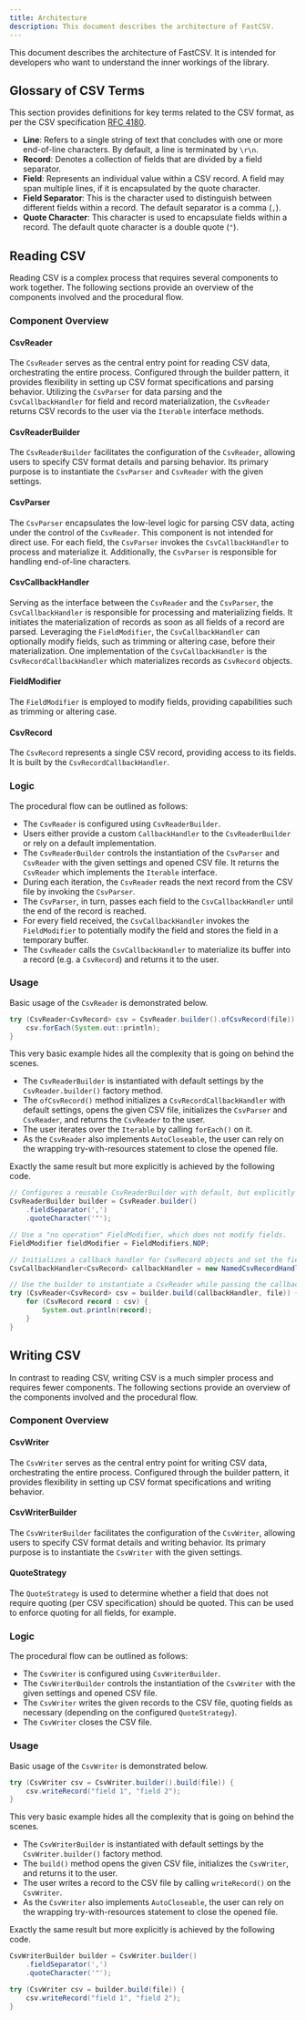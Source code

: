 ```yaml
---
title: Architecture
description: This document describes the architecture of FastCSV.
---
```


This document describes the architecture of FastCSV.
It is intended for developers who want to understand the inner workings of the library.

## Glossary of CSV Terms

This section provides definitions for key terms related to the CSV format, as per the CSV specification
[RFC 4180](https://datatracker.ietf.org/doc/html/rfc4180).

- **Line**: Refers to a single string of text that concludes with one or more end-of-line characters. By default, a line
  is terminated by `\r\n`.
- **Record**: Denotes a collection of fields that are divided by a field separator.
- **Field**: Represents an individual value within a CSV record. A field may span multiple lines, if it is encapsulated
  by the quote character.
- **Field Separator**: This is the character used to distinguish between different fields within a record. The default
  separator is a comma (`,`).
- **Quote Character**: This character is used to encapsulate fields within a record. The default quote character is a
  double quote (`"`).

## Reading CSV

Reading CSV is a complex process that requires several components to work together. The following sections provide an
overview of the components involved and the procedural flow.

### Component Overview

#### CsvReader

The `CsvReader` serves as the central entry point for reading CSV data, orchestrating the entire process. Configured
through the builder pattern, it provides flexibility in setting up CSV format specifications and parsing behavior.
Utilizing the `CsvParser` for data parsing and the `CsvCallbackHandler` for field and record materialization,
the `CsvReader` returns CSV records to the user via the `Iterable` interface methods.

#### CsvReaderBuilder

The `CsvReaderBuilder` facilitates the configuration of the `CsvReader`, allowing users to specify CSV format details
and parsing behavior. Its primary purpose is to instantiate the `CsvParser` and `CsvReader` with the given settings.

#### CsvParser

The `CsvParser` encapsulates the low-level logic for parsing CSV data, acting under the control of the `CsvReader`. This
component is not intended for direct use. For each field, the `CsvParser` invokes the `CsvCallbackHandler` to process
and materialize it. Additionally, the `CsvParser` is responsible for handling end-of-line characters.

#### CsvCallbackHandler

Serving as the interface between the `CsvReader` and the `CsvParser`, the `CsvCallbackHandler` is responsible for
processing and materializing fields. It initiates the materialization of records as soon as all fields of a record are
parsed. Leveraging the `FieldModifier`, the `CsvCallbackHandler` can optionally modify fields, such as trimming or
altering case, before their materialization.
One implementation of the `CsvCallbackHandler` is the `CsvRecordCallbackHandler` which materializes records as
`CsvRecord` objects.

#### FieldModifier

The `FieldModifier` is employed to modify fields, providing capabilities such as trimming or altering case.

#### CsvRecord

The `CsvRecord` represents a single CSV record, providing access to its fields.
It is built by the `CsvRecordCallbackHandler`.

### Logic

The procedural flow can be outlined as follows:

- The `CsvReader` is configured using `CsvReaderBuilder`.
- Users either provide a custom `CallbackHandler` to the `CsvReaderBuilder` or rely on a default implementation.
- The `CsvReaderBuilder` controls the instantiation of the `CsvParser` and `CsvReader` with the given settings and
  opened CSV file. It returns the `CsvReader` which implements the `Iterable` interface.
- During each iteration, the `CsvReader` reads the next record from the CSV file by invoking the `CsvParser`.
- The `CsvParser`, in turn, passes each field to the `CsvCallbackHandler` until the end of the record is reached.
- For every field received, the `CsvCallbackHandler` invokes the `FieldModifier` to potentially modify the field and
  stores the field in a temporary buffer.
- The `CsvReader` calls the `CsvCallbackHandler` to materialize its buffer into a record (e.g. a `CsvRecord`) and
  returns it to the user.

### Usage

Basic usage of the `CsvReader` is demonstrated below.

```java
try (CsvReader<CsvRecord> csv = CsvReader.builder().ofCsvRecord(file)) {
    csv.forEach(System.out::println);
}
```

This very basic example hides all the complexity that is going on behind the scenes.

- The `CsvReaderBuilder` is instantiated with default settings by the `CsvReader.builder()` factory method.
- The `ofCsvRecord()` method initializes a `CsvRecordCallbackHandler` with default settings, opens the given CSV file,
  initializes the `CsvParser` and `CsvReader`, and returns the `CsvReader` to the user.
- The user iterates over the `Iterable` by calling `forEach()` on it.
- As the `CsvReader` also implements `AutoCloseable`, the user can rely on the wrapping try-with-resources statement to
  close the opened file.

Exactly the same result but more explicitly is achieved by the following code.

```java
// Configures a reusable CsvReaderBuilder with default, but explicitly defined settings.
CsvReaderBuilder builder = CsvReader.builder()
    .fieldSeparator(',')
    .quoteCharacter('"');

// Use a "no operation" FieldModifier, which does not modify fields.
FieldModifier fieldModifier = FieldModifiers.NOP;

// Initializes a callback handler for CsvRecord objects and set the field modifier.
CsvCallbackHandler<CsvRecord> callbackHandler = new NamedCsvRecordHandler(fieldModifier);

// Use the builder to instantiate a CsvReader while passing the callback handler and the CSV file.
try (CsvReader<CsvRecord> csv = builder.build(callbackHandler, file)) {
    for (CsvRecord record : csv) {
        System.out.println(record);
    }
}
```

## Writing CSV

In contrast to reading CSV, writing CSV is a much simpler process and requires fewer components. The following sections
provide an overview of the components involved and the procedural flow.

### Component Overview

#### CsvWriter

The `CsvWriter` serves as the central entry point for writing CSV data, orchestrating the entire process. Configured
through the builder pattern, it provides flexibility in setting up CSV format specifications and writing behavior.

#### CsvWriterBuilder

The `CsvWriterBuilder` facilitates the configuration of the `CsvWriter`, allowing users to specify CSV format details
and writing behavior. Its primary purpose is to instantiate the `CsvWriter` with the given settings.

#### QuoteStrategy

The `QuoteStrategy` is used to determine whether a field that does not require quoting (per CSV specification)
should be quoted. This can be used to enforce quoting for all fields, for example.

### Logic

The procedural flow can be outlined as follows:

- The `CsvWriter` is configured using `CsvWriterBuilder`.
- The `CsvWriterBuilder` controls the instantiation of the `CsvWriter` with the given settings and opened CSV file.
- The `CsvWriter` writes the given records to the CSV file, quoting fields as necessary (depending on the configured
  `QuoteStrategy`).
- The `CsvWriter` closes the CSV file.

### Usage

Basic usage of the `CsvWriter` is demonstrated below.

```java
try (CsvWriter csv = CsvWriter.builder().build(file)) {
    csv.writeRecord("field 1", "field 2");
}
```

This very basic example hides all the complexity that is going on behind the scenes.

- The `CsvWriterBuilder` is instantiated with default settings by the `CsvWriter.builder()` factory method.
- The `build()` method opens the given CSV file, initializes the `CsvWriter`, and returns it to the user.
- The user writes a record to the CSV file by calling `writeRecord()` on the `CsvWriter`.
- As the `CsvWriter` also implements `AutoCloseable`, the user can rely on the wrapping try-with-resources statement to
  close the opened file.

Exactly the same result but more explicitly is achieved by the following code.

```java
CsvWriterBuilder builder = CsvWriter.builder()
    .fieldSeparator(',')
    .quoteCharacter('"');

try (CsvWriter csv = builder.build(file)) {
    csv.writeRecord("field 1", "field 2");
}
```
